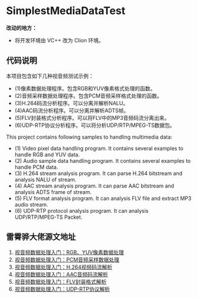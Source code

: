 # SimplestMediaDataTest
**改动的地方：**

- 将开发环境由 VC++ 改为 Clion 环境。

## 代码说明

本项目包含如下几种视音频测试示例：

- (1)像素数据处理程序。包含RGB和YUV像素格式处理的函数。
- (2)音频采样数据处理程序。包含PCM音频采样格式处理的函数。
- (3)H.264码流分析程序。可以分离并解析NALU。
- (4)AAC码流分析程序。可以分离并解析ADTS帧。
- (5)FLV封装格式分析程序。可以将FLV中的MP3音频码流分离出来。
- (6)UDP-RTP协议分析程序。可以将分析UDP/RTP/MPEG-TS数据包。

This project contains following samples to handling multimedia data:

- (1) Video pixel data handling program. It contains several examples to handle RGB and YUV data.
- (2) Audio sample data handling program. It contains several examples to handle PCM data.
- (3) H.264 stream analysis program. It can parse H.264 bitstream and analysis NALU of stream.
- (4) AAC stream analysis program. It can parse AAC bitstream and analysis ADTS frame of stream.
- (5) FLV format analysis program. It can analysis FLV file and extract MP3 audio stream.
- (6) UDP-RTP protocol analysis program. It can analysis UDP/RTP/MPEG-TS Packet.

## 雷霄骅大佬源文地址

1. [视音频数据处理入门：RGB、YUV像素数据处理](https://blog.csdn.net/leixiaohua1020/article/details/50534150)
2. [视音频数据处理入门：PCM音频采样数据处理](https://blog.csdn.net/leixiaohua1020/article/details/50534316)
3. [视音频数据处理入门：H.264视频码流解析](https://blog.csdn.net/leixiaohua1020/article/details/50534369)
4. [视音频数据处理入门：AAC音频码流解析](https://blog.csdn.net/leixiaohua1020/article/details/50535042)
5. [视音频数据处理入门：FLV封装格式解析](https://blog.csdn.net/leixiaohua1020/article/details/50535082)
6. [视音频数据处理入门：UDP-RTP协议解析](https://blog.csdn.net/leixiaohua1020/article/details/50535230)